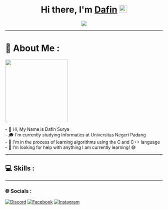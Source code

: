 <div align="center">
   <h1>Hi there, I'm <a href="https://hemant.codes">Dafin</a> <img src="https://media.giphy.com/media/hvRJCLFzcasrR4ia7z/giphy.gif" width="25px"></h1>
   <h><img src="https://visitor-badge.laobi.icu/badge?page_id=zumrudu-anka.zumrudu-anka"></h>
</div>
 
---
# 💫 About Me :
<img align="center" height="200p" src="https://media.tenor.com/images/f2684f1e77b61d7d32243d9bfe36d445/tenor.gif">
<div align="left">
  <p>
    - 👋️ Hi, My Name is Dafin Surya<br>
    - 🎓️ I'm currently studying Informatics at Universitas Negeri Padang<br>
    - 🌱️ I'm in the process of learning algorithms using the C and C++ language<br>
    - 🤔 I’m looking for help with anything I am currently learning! 😄<br>
  </p>
</div>

---
## 💻 Skills :


---
### 🌐 Socials :
[![Discord](https://img.shields.io/badge/Discord-%237289DA.svg?logo=discord&logoColor=white)](https://discordapp.com/users/1051134719414243358) [![Facebook](https://img.shields.io/badge/Facebook-%231877F2.svg?logo=Facebook&logoColor=white)](https://web.facebook.com/dafinsurya.dafin) [![Instagram](https://img.shields.io/badge/Instagram-%23E4405F.svg?logo=Instagram&logoColor=white)](https://www.instagram.com/dafinsurya/)
